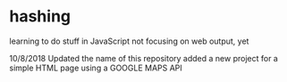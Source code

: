 # hashing
learning to do stuff in JavaScript
not focusing on web output, yet

10/8/2018
Updated the name of this repository
added a new project for a simple HTML page using a GOOGLE MAPS API
